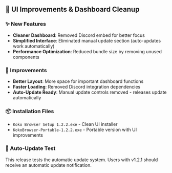 ## 🎨 UI Improvements & Dashboard Cleanup

### ✨ New Features
- **Cleaner Dashboard**: Removed Discord embed for better focus
- **Simplified Interface**: Eliminated manual update section (auto-updates work automatically)
- **Performance Optimization**: Reduced bundle size by removing unused components

### 🔧 Improvements
- **Better Layout**: More space for important dashboard functions
- **Faster Loading**: Removed Discord integration dependencies
- **Auto-Update Ready**: Manual update controls removed - releases update automatically

### 📦 Installation Files
- `Koko Browser Setup 1.2.2.exe` - Clean UI installer
- `KokoBrowser-Portable-1.2.2.exe` - Portable version with UI improvements

### 🚀 Auto-Update Test
This release tests the automatic update system. Users with v1.2.1 should receive an automatic update notification.